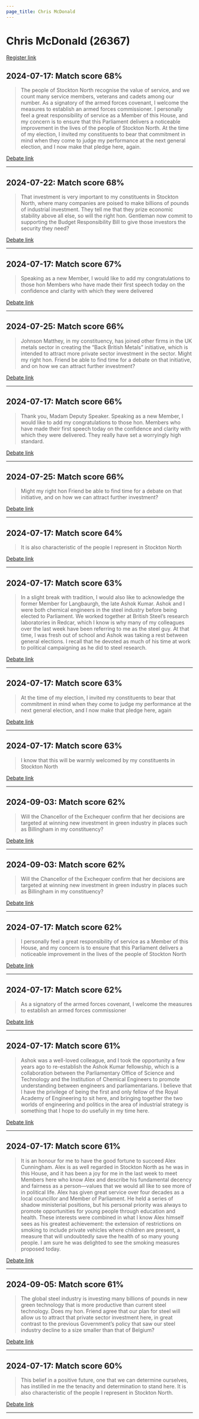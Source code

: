```yaml
---
page_title: Chris McDonald
---
```


# Chris McDonald  (26367)

[Register link](https://www.theyworkforyou.com/mp/26367/register)



## 2024-07-17: Match score 68%

>The people of Stockton North recognise the value of service, and we count many service members, veterans and cadets among our number. As a signatory of the armed forces covenant, I welcome the measures to establish an armed forces commissioner. I personally feel a great responsibility of service as a Member of this House, and my concern is to ensure that this Parliament delivers a noticeable improvement in the lives of the people of Stockton North. At the time of my election, I invited my constituents to bear that commitment in mind when they come to judge my performance at the next general election, and I now make that pledge here, again.

[Debate link](https://www.theyworkforyou.com/debates/?id=2024-07-17d.136.1) 

---



## 2024-07-22: Match score 68%

>That investment is very important to my constituents in Stockton North, where many companies are poised to make billions of pounds of industrial investment. They tell me that they prize economic stability above all else, so will the right hon. Gentleman now commit to supporting the Budget Responsibility Bill to give those investors the security they need?

[Debate link](https://www.theyworkforyou.com/debates/?id=2024-07-22e.409.0) 

---



## 2024-07-17: Match score 67%

>Speaking as a new Member, I would like to add my congratulations to those hon Members who have made their first speech today on the confidence and clarity with which they were delivered

[Debate link](https://www.theyworkforyou.com/debates/?id=2024-07-17d.136.1) 

---



## 2024-07-25: Match score 66%

>Johnson Matthey, in my constituency, has joined other firms in the UK metals sector in creating the “Back British Metals” initiative, which is intended to attract more private sector investment in the sector. Might my right hon. Friend be able to find time for a debate on that initiative, and on how we can attract further investment?

[Debate link](https://www.theyworkforyou.com/debates/?id=2024-07-25e.826.0) 

---



## 2024-07-17: Match score 66%

>Thank you, Madam Deputy Speaker. Speaking as a new Member, I would like to add my congratulations to those hon. Members who have made their first speech today on the confidence and clarity with which they were delivered. They really have set a worryingly high standard.

[Debate link](https://www.theyworkforyou.com/debates/?id=2024-07-17d.136.1) 

---



## 2024-07-25: Match score 66%

>Might my right hon Friend be able to find time for a debate on that initiative, and on how we can attract further investment?

[Debate link](https://www.theyworkforyou.com/debates/?id=2024-07-25e.826.0) 

---



## 2024-07-17: Match score 64%

>It is also characteristic of the people I represent in Stockton North

[Debate link](https://www.theyworkforyou.com/debates/?id=2024-07-17d.136.1) 

---



## 2024-07-17: Match score 63%

>In a slight break with tradition, I would also like to acknowledge the former Member for Langbaurgh, the late Ashok Kumar. Ashok and I were both chemical engineers in the steel industry before being elected to Parliament. We worked together at British Steel’s research laboratories in Redcar, which I know is why many of my colleagues over the last week have been referring to me as the steel guy. At that time, I was fresh out of school and Ashok was taking a rest between general elections. I recall that he devoted as much of his time at work to political campaigning as he did to steel research.

[Debate link](https://www.theyworkforyou.com/debates/?id=2024-07-17d.136.1) 

---



## 2024-07-17: Match score 63%

>At the time of my election, I invited my constituents to bear that commitment in mind when they come to judge my performance at the next general election, and I now make that pledge here, again

[Debate link](https://www.theyworkforyou.com/debates/?id=2024-07-17d.136.1) 

---



## 2024-07-17: Match score 63%

>I know that this will be warmly welcomed by my constituents in Stockton North

[Debate link](https://www.theyworkforyou.com/debates/?id=2024-07-17d.136.1) 

---



## 2024-09-03: Match score 62%

>Will the Chancellor of the Exchequer confirm that her decisions are targeted at winning new investment in green industry in places such as Billingham in my constituency?

[Debate link](https://www.theyworkforyou.com/debates/?id=2024-09-03c.155.2) 

---



## 2024-09-03: Match score 62%

>Will the Chancellor of the Exchequer confirm that her decisions are targeted at winning new investment in green industry in places such as Billingham in my constituency?

[Debate link](https://www.theyworkforyou.com/debates/?id=2024-09-03c.155.2) 

---



## 2024-07-17: Match score 62%

>I personally feel a great responsibility of service as a Member of this House, and my concern is to ensure that this Parliament delivers a noticeable improvement in the lives of the people of Stockton North

[Debate link](https://www.theyworkforyou.com/debates/?id=2024-07-17d.136.1) 

---



## 2024-07-17: Match score 62%

>As a signatory of the armed forces covenant, I welcome the measures to establish an armed forces commissioner

[Debate link](https://www.theyworkforyou.com/debates/?id=2024-07-17d.136.1) 

---



## 2024-07-17: Match score 61%

>Ashok was a well-loved colleague, and I took the opportunity a few years ago to re-establish the Ashok Kumar fellowship, which is a collaboration between the Parliamentary Office of Science and Technology and the Institution of Chemical Engineers to promote understanding between engineers and parliamentarians.  I believe that I have the privilege of being the first and only fellow of the Royal Academy of Engineering to sit here, and bringing together the two worlds of engineering and politics in the area of industrial strategy is something that I hope to do usefully in my time here.

[Debate link](https://www.theyworkforyou.com/debates/?id=2024-07-17d.136.1) 

---



## 2024-07-17: Match score 61%

>It is an honour for me to have the good fortune to succeed Alex Cunningham. Alex is as well regarded in Stockton North as he was in this House, and it has been a joy for me in the last week to meet Members here who know Alex and describe his fundamental decency and fairness as a person—values that we would all like to see more of in political life. Alex has given great service over four decades as a local councillor and Member of Parliament. He held a series of shadow ministerial positions, but his personal priority was always to promote opportunities for young people through education and health. These interests were combined in what I know Alex himself sees as his greatest achievement: the extension of restrictions on smoking to include private vehicles where children are present, a measure that will undoubtedly save the health of so many young people. I am sure he was delighted to see the smoking measures proposed today.

[Debate link](https://www.theyworkforyou.com/debates/?id=2024-07-17d.136.1) 

---



## 2024-09-05: Match score 61%

>The global steel industry is investing many billions of pounds in new green technology that is more productive than current steel technology. Does my hon. Friend agree that our plan for steel will allow us to attract that private sector investment here, in great contrast to the previous Government’s policy that saw our steel industry decline to a size smaller than that of Belgium?

[Debate link](https://www.theyworkforyou.com/debates/?id=2024-09-05b.431.0) 

---



## 2024-07-17: Match score 60%

>This belief in a positive future, one that we can determine ourselves, has instilled in me the tenacity and determination to stand here. It is also characteristic of the people I represent in Stockton North.

[Debate link](https://www.theyworkforyou.com/debates/?id=2024-07-17d.136.1) 

---

